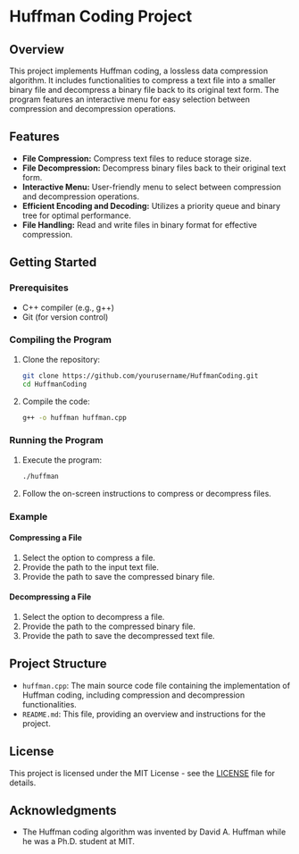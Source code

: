 # Huffman Coding Project

## Overview
This project implements Huffman coding, a lossless data compression algorithm. It includes functionalities to compress a text file into a smaller binary file and decompress a binary file back to its original text form. The program features an interactive menu for easy selection between compression and decompression operations.

## Features
- **File Compression:** Compress text files to reduce storage size.
- **File Decompression:** Decompress binary files back to their original text form.
- **Interactive Menu:** User-friendly menu to select between compression and decompression operations.
- **Efficient Encoding and Decoding:** Utilizes a priority queue and binary tree for optimal performance.
- **File Handling:** Read and write files in binary format for effective compression.

## Getting Started

### Prerequisites
- C++ compiler (e.g., g++)
- Git (for version control)

### Compiling the Program
1. Clone the repository:
    ```sh
    git clone https://github.com/yourusername/HuffmanCoding.git
    cd HuffmanCoding
    ```
2. Compile the code:
    ```sh
    g++ -o huffman huffman.cpp
    ```

### Running the Program
1. Execute the program:
    ```sh
    ./huffman
    ```

2. Follow the on-screen instructions to compress or decompress files.

### Example
#### Compressing a File
1. Select the option to compress a file.
2. Provide the path to the input text file.
3. Provide the path to save the compressed binary file.

#### Decompressing a File
1. Select the option to decompress a file.
2. Provide the path to the compressed binary file.
3. Provide the path to save the decompressed text file.

## Project Structure
- `huffman.cpp`: The main source code file containing the implementation of Huffman coding, including compression and decompression functionalities.
- `README.md`: This file, providing an overview and instructions for the project.

## License
This project is licensed under the MIT License - see the [LICENSE](LICENSE) file for details.

## Acknowledgments
- The Huffman coding algorithm was invented by David A. Huffman while he was a Ph.D. student at MIT.
